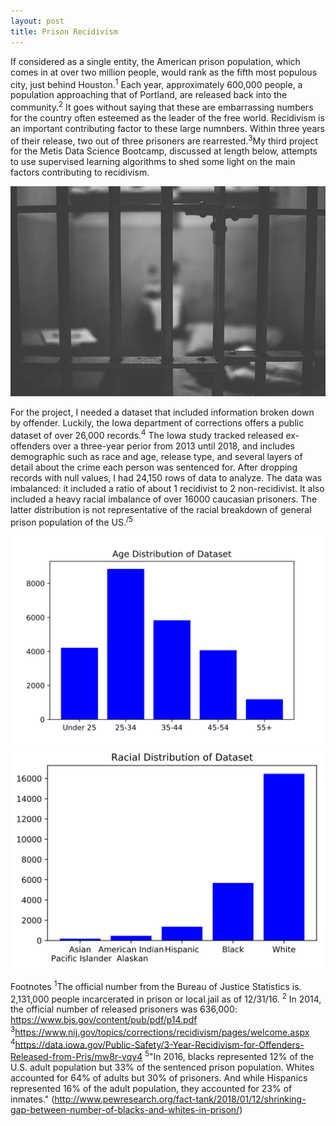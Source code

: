```yaml
---
layout: post
title: Prison Recidivism
---
```



If considered as a single entity, the American prison population, which comes in at over two million people, would rank as the fifth most populous city, just behind Houston.<sup>1</sup>  Each year, approximately 600,000 people, a population approaching that of Portland, are released back into the community.<sup>2</sup> It goes without saying that these are embarrassing numbers for the country often esteemed as the leader of the free world.  Recidivism is an important contributing factor to these large numnbers. Within three years of their release, two out of three prisoners are rearrested.<sup>3</sup>My third project for the Metis Data Science Bootcamp, discussed at length below, attempts to use supervised learning algorithms to shed some light on the main factors contributing to recidivism.

![Prison Cell](../images/2-16-19/prison.jpg)

For the project, I needed a dataset that included information broken down by offender.  Luckily, the Iowa department of corrections offers a public dataset of over 26,000 records.<sup>4</sup> The Iowa study tracked released ex-offenders over a three-year perior from 2013 until 2018, and includes demographic such as race and age, release type, and several layers of detail about the crime each person was sentenced for.  After dropping records with null values, I had 24,150 rows of data to analyze.  The data was imbalanced: it included a ratio of about 1 recidivist to 2 non-recidivist.  It also included a heavy racial imbalance of over 16000 caucasian prisoners. The latter distribution is not representative of the racial breakdown of general prison population of the US.<sup>/5</sup> 

![Age Distribution](../images/2-16-19/AgeDist.svg)
![Age Distribution](../images/2-16-19/RaceDist.svg)


Footnotes
<sup>1</sup>The official number from the Bureau of Justice Statistics is. 2,131,000 people incarcerated in prison or local jail as of 12/31/16.
<sup>2</sup> In 2014, the official number of released prisoners was 636,000: https://www.bjs.gov/content/pub/pdf/p14.pdf
<sup>3</sup>https://www.nij.gov/topics/corrections/recidivism/pages/welcome.aspx
<sup>4</sup>https://data.iowa.gov/Public-Safety/3-Year-Recidivism-for-Offenders-Released-from-Pris/mw8r-vqy4
<sup>5</sup>"In 2016, blacks represented 12% of the U.S. adult population but 33% of the sentenced prison population. Whites accounted for 64% of adults but 30% of prisoners. And while Hispanics represented 16% of the adult population, they accounted for 23% of inmates." (http://www.pewresearch.org/fact-tank/2018/01/12/shrinking-gap-between-number-of-blacks-and-whites-in-prison/)




